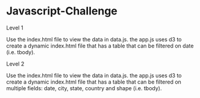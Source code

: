 # Javascript-Challenge

Level 1 

Use the index.html file to view the data in data.js. the app.js uses d3 to create a dynamic index.html file that has a table that can be filtered on date (i.e. tbody).

Level 2

Use the index.html file to view the data in data.js. the app.js uses d3 to create a dynamic index.html file that has a table that can be filtered on multiple fields: date, city, state, country and shape (i.e. tbody).
